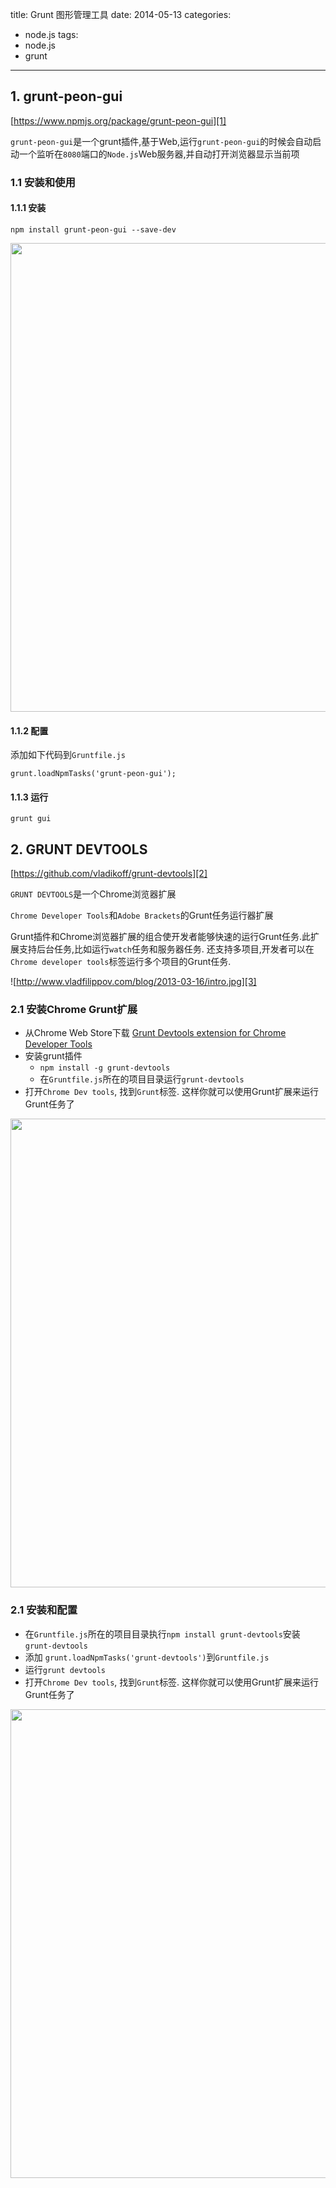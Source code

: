 title: Grunt 图形管理工具
date: 2014-05-13
categories:
- node.js
tags:
- node.js
- grunt
---

## 1. grunt-peon-gui

[https://www.npmjs.org/package/grunt-peon-gui][1]

`grunt-peon-gui`是一个grunt插件,基于Web,运行`grunt-peon-gui`的时候会自动启动一个监听在`8080`端口的`Node.js`Web服务器,并自动打开浏览器显示当前项

### 1.1 安装和使用

#### 1.1.1 安装
```
npm install grunt-peon-gui --save-dev

```
<img src="https://raw.github.com/voceconnect/grunt-peon-gui/master/app/assets/img/screen.png" width="750px" />

<!-- more -->

#### 1.1.2 配置

添加如下代码到`Gruntfile.js`

```
grunt.loadNpmTasks('grunt-peon-gui');
```

#### 1.1.3 运行

```
grunt gui
```



## 2. GRUNT DEVTOOLS

[https://github.com/vladikoff/grunt-devtools][2]

`GRUNT DEVTOOLS`是一个Chrome浏览器扩展

`Chrome Developer Tools`和`Adobe Brackets`的Grunt任务运行器扩展

Grunt插件和Chrome浏览器扩展的组合使开发者能够快速的运行Grunt任务.此扩展支持后台任务,比如运行`watch`任务和服务器任务. 还支持多项目,开发者可以在`Chrome developer tools`标签运行多个项目的Grunt任务.

![http://www.vladfilippov.com/blog/2013-03-16/intro.jpg][3]

### 2.1 安装Chrome Grunt扩展


- 从Chrome Web Store下载 [Grunt Devtools extension for Chrome Developer Tools][4]
- 安装grunt插件
    - `npm install -g grunt-devtools`
    - 在`Gruntfile.js`所在的项目目录运行`grunt-devtools`
- 打开`Chrome Dev tools`, 找到`Grunt`标签. 这样你就可以使用Grunt扩展来运行Grunt任务了

<img src="http://v14d.com/i/5133941ceb6b4.jpg" width="750px" />

### 2.1 安装和配置

- 在`Gruntfile.js`所在的项目目录执行`npm install grunt-devtools`安装`grunt-devtools`
- 添加 `grunt.loadNpmTasks('grunt-devtools')`到`Gruntfile.js`
- 运行`grunt devtools`
- 打开`Chrome Dev tools`, 找到`Grunt`标签. 这样你就可以使用Grunt扩展来运行Grunt任务了

<img src="http://v14d.com/i/513393cbb7e8b.jpg" width="750px" />



  [1]: https://www.npmjs.org/package/grunt-peon-gui
  [2]: https://github.com/vladikoff/grunt-devtools
  [3]: http://www.vladfilippov.com/blog/2013-03-16/intro.jpg
  [4]: https://chrome.google.com/webstore/detail/grunt-devtools/fbiodiodggnlakggeeckkjccjhhjndnb?hl=en

